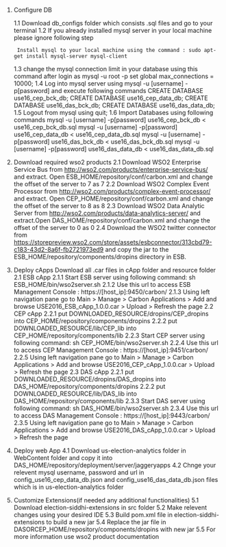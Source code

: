 1. Configure DB

	1.1 Download db_configs folder which consists .sql files and go to your terminal
	1.2 If you already installed mysql server in your local machine please ignore following step
	
		Install mysql to your local machine using the command : sudo apt-get install mysql-server mysql-client
		   
	1.3 change the mysql connection limit in your database using this command after login as mysql -u root -p
   		 set global max_connections = 10000;
	1.4 Log into mysql server using  mysql -u [username] -p[password] and execute following commands
		CREATE DATABASE use16_cep_bck_db;
		CREATE DATABASE use16_cep_data_db;
		CREATE DATABASE use16_das_bck_db;
		CREATE DATABASE use16_das_data_db;
	1.5 Logout from mysql using quit;
	1.6 Import Databases using following commands
		mysql -u [username] -p[password]  use16_cep_bck_db < use16_cep_bck_db.sql
		mysql -u [username] -p[password]  use16_cep_data_db < use16_cep_data_db.sql
		mysql -u [username] -p[password]  use16_das_bck_db < use16_das_bck_db.sql
		mysql -u [username] -p[password]  use16_das_data_db < use16_das_data_db.sql

2. Download required wso2 products
	2.1 Download WSO2 Enterprise Service Bus from http://wso2.com/products/enterprise-service-bus/ and extract. Open ESB_HOME/repository/conf/carbon.xml and change the offset of the server to 7 as <offset>7<offset> 
	2.2 Download WSO2 Complex Event Processor from http://wso2.com/products/complex-event-processor/ and extract. Open CEP_HOME/repository/conf/carbon.xml and change the offset of the server to 8 as <offset>8<offset>
	2.3 Download WSO2 Data Analytic Server from http://wso2.com/products/data-analytics-server/ and extract.Open DAS_HOME/repository/conf/carbon.xml and change the offset of the server to 0 as <offset>0<offset>
	2.4 Download the WSO2 twitter connector from https://storepreview.wso2.com/store/assets/esbconnector/313cbd79-c183-43d2-8a6f-fb2721973ed9 and copy the jar to the ESB_HOME/repository/components/dropins directory in ESB.
 
3. Deploy cApps
	Download all .car files in cApp folder and resource folder
	2.1 ESB cApp
		2.1.1 Start ESB server using following command: sh ESB_HOME/bin/wso2server.sh
		2.1.2 Use this url to access ESB Management Console : https://[host_ip]:9450/carbon/
		2.1.3 Using left navigation pane go to Main > Manage > Carbon Applications > Add and browse USE2016_ESB_cApp_1.0.0.car > Upload > Refresh the page
	2.2 CEP cApp
		2.2.1 put DOWNLOADED_RESOURCE/dropins/CEP_dropins into CEP_HOME/repository/components/dropins
		2.2.2 put DOWNLOADED_RESOURCE/lib/CEP_lib into CEP_HOME/repository/components/lib
		2.2.3 Start CEP server using following command: sh CEP_HOME/bin/wso2server.sh
		2.2.4 Use this url to access CEP Management Console : https://[host_ip]:9451/carbon/
		2.2.5 Using left navigation pane go to Main > Manage > Carbon Applications > Add and browse USE2016_CEP_cApp_1.0.0.car > Upload > Refresh the page
	2.3 DAS cApp
		2.2.1 put DOWNLOADED_RESOURCE/dropins/DAS_dropins into DAS_HOME/repository/components/dropins
		2.2.2 put DOWNLOADED_RESOURCE/lib/DAS_lib into DAS_HOME/repository/components/lib
		2.3.3 Start DAS server using following command: sh DAS_HOME/bin/wso2server.sh
		2.3.4 Use this url to access DAS Management Console : https://[host_ip]:9443/carbon/
		2.3.5 Using left navigation pane go to Main > Manage > Carbon Applications > Add and browse USE2016_DAS_cApp_1.0.0.car > Upload > Refresh the page
	
4. Deploy web App
	4.1 Download us-election-analytics folder in WebContent folder and copy it into DAS_HOME/repository/deployment/server/jaggeryapps
	4.2 Chnge your relevent mysql username, password and url in config_use16_cep_data_db.json  and config_use16_das_data_db.json files which is in us-election-analytics folder
	
5. Customize Extensions(if needed any additional functionalities)
	5.1 Download election-siddhi-extensions in src folder
	5.2 Make relevent changes using your desired IDE
	5.3 Build pom.xml file in election-siddhi-extensions to build a new jar
	5.4 Replace the jar file in DASORCEP_HOME/repository/components/dropins with new jar
	5.5 For more information use wso2 product documentation
